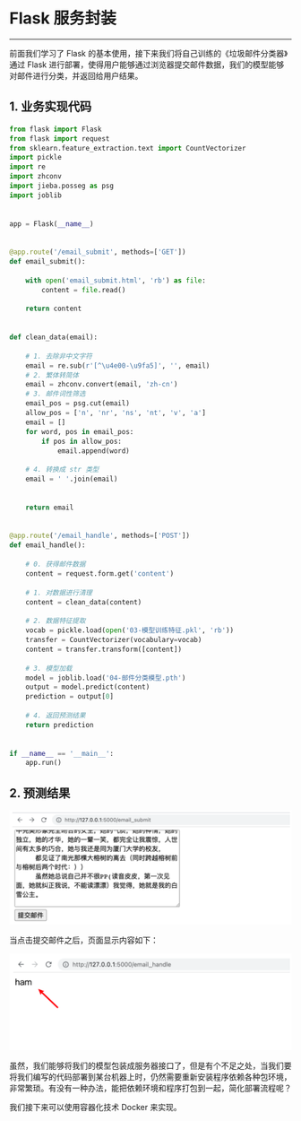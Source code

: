 # Flask 服务封装
---

前面我们学习了 Flask 的基本使用，接下来我们将自己训练的《垃圾邮件分类器》通过 Flask 进行部署，使得用户能够通过浏览器提交邮件数据，我们的模型能够对邮件进行分类，并返回给用户结果。



## 1. 业务实现代码

```python
from flask import Flask
from flask import request
from sklearn.feature_extraction.text import CountVectorizer
import pickle
import re
import zhconv
import jieba.posseg as psg
import joblib


app = Flask(__name__)


@app.route('/email_submit', methods=['GET'])
def email_submit():

    with open('email_submit.html', 'rb') as file:
        content = file.read()

    return content


def clean_data(email):

    # 1. 去除非中文字符
    email = re.sub(r'[^\u4e00-\u9fa5]', '', email)
    # 2. 繁体转简体
    email = zhconv.convert(email, 'zh-cn')
    # 3. 邮件词性筛选
    email_pos = psg.cut(email)
    allow_pos = ['n', 'nr', 'ns', 'nt', 'v', 'a']
    email = []
    for word, pos in email_pos:
        if pos in allow_pos:
            email.append(word)

    # 4. 转换成 str 类型
    email = ' '.join(email)


    return email


@app.route('/email_handle', methods=['POST'])
def email_handle():

    # 0. 获得邮件数据
    content = request.form.get('content')

    # 1. 对数据进行清理
    content = clean_data(content)

    # 2. 数据特征提取
    vocab = pickle.load(open('03-模型训练特征.pkl', 'rb'))
    transfer = CountVectorizer(vocabulary=vocab)
    content = transfer.transform([content])

    # 3. 模型加载
    model = joblib.load('04-邮件分类模型.pth')
    output = model.predict(content)
    prediction = output[0]

    # 4. 返回预测结果
    return prediction


if __name__ == '__main__':
    app.run()
```

## 2. 预测结果

![image-20240320111750216](assets/image-20240320111750216.png)

当点击提交邮件之后，页面显示内容如下：

![image-20240320111805265](assets/image-20240320111805265.png)

虽然，我们能够将我们的模型包装成服务器接口了，但是有个不足之处，当我们要将我们编写的代码部署到某台机器上时，仍然需要重新安装程序依赖各种包环境，非常繁琐。有没有一种办法，能把依赖环境和程序打包到一起，简化部署流程呢？

我们接下来可以使用容器化技术 Docker 来实现。


